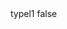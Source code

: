 <?xml version="1.0" encoding="UTF-8"?>
<CustomMetadata xmlns="http://soap.sforce.com/2006/04/metadata">
    <label>typel1</label>
    <protected>false</protected>
</CustomMetadata>
